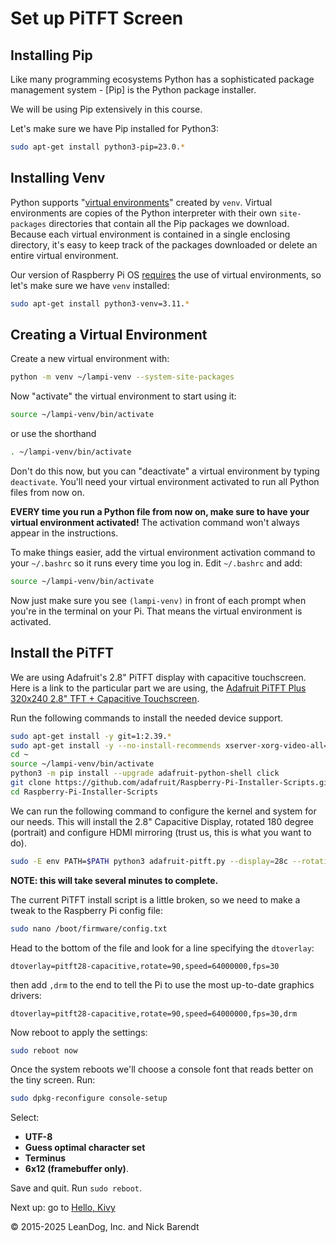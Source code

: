 # Set up PiTFT Screen

## Installing Pip

Like many programming ecosystems Python has a sophisticated package management system - [Pip] is the Python package installer.

We will be using Pip extensively in this course.

Let's make sure we have Pip installed for Python3:

```bash
sudo apt-get install python3-pip=23.0.*
```

## Installing Venv

Python supports "[virtual environments](https://docs.python.org/3/library/venv.html)" created by `venv`. Virtual environments are copies of the Python interpreter with their own `site-packages` directories that contain all the Pip packages we download. Because each virtual environment is contained in a single enclosing directory, it's easy to keep track of the packages downloaded or delete an entire virtual environment.

Our version of Raspberry Pi OS [requires](https://learn.adafruit.com/python-virtual-environment-usage-on-raspberry-pi) the use of virtual environments, so let's make sure we have `venv` installed:

```bash
sudo apt-get install python3-venv=3.11.*
```

## Creating a Virtual Environment

Create a new virtual environment with:

```bash
python -m venv ~/lampi-venv --system-site-packages
```

Now "activate" the virtual environment to start using it:

```bash
source ~/lampi-venv/bin/activate
```
or use the shorthand
```bash
. ~/lampi-venv/bin/activate
```

Don't do this now, but you can "deactivate" a virtual environment by typing `deactivate`. You'll need your virtual environment activated to run all Python files from now on.

**EVERY time you run a Python file from now on, make sure to have your virtual environment activated!** The activation command won't always appear in the instructions.

To make things easier, add the virtual environment activation command to your `~/.bashrc` so it runs every time you log in. Edit `~/.bashrc` and add:

```bash
source ~/lampi-venv/bin/activate
```

Now just make sure you see `(lampi-venv)` in front of each prompt when you're in the terminal on your Pi. That means the virtual environment is activated.

## Install the PiTFT

We are using Adafruit's 2.8" PiTFT display with capacitive touchscreen.  Here is a link to the particular part we are using, the [Adafruit PiTFT Plus 320x240 2.8" TFT + Capacitive Touchscreen](https://www.adafruit.com/product/2423).

Run the following commands to install the needed device support.

```bash
sudo apt-get install -y git=1:2.39.*
sudo apt-get install -y --no-install-recommends xserver-xorg-video-all=1:7.7+* xserver-xorg-input-all=1:7.7+* xserver-xorg-core=2:21.1.* xinit=1.4.* x11-xserver-utils=7.7+*
cd ~
source ~/lampi-venv/bin/activate
python3 -m pip install --upgrade adafruit-python-shell click
git clone https://github.com/adafruit/Raspberry-Pi-Installer-Scripts.git
cd Raspberry-Pi-Installer-Scripts
```

We can run the following command to configure the kernel and system for our needs.  This will install the 2.8" Capacitive Display, rotated 180 degree (portrait) and configure HDMI mirroring (trust us, this is what you want to do).

```bash
sudo -E env PATH=$PATH python3 adafruit-pitft.py --display=28c --rotation=0 --install-type=mirror --reboot=no
```

**NOTE: this will take several minutes to complete.**

The current PiTFT install script is a little broken, so we need to make a tweak to the Raspberry Pi config file:
```bash
sudo nano /boot/firmware/config.txt
```

Head to the bottom of the file and look for a line specifying the `dtoverlay`:

```
dtoverlay=pitft28-capacitive,rotate=90,speed=64000000,fps=30
```

then add `,drm` to the end to tell the Pi to use the most up-to-date graphics drivers:

```
dtoverlay=pitft28-capacitive,rotate=90,speed=64000000,fps=30,drm
```

Now reboot to apply the settings:

```bash
sudo reboot now
```

Once the system reboots we'll choose a console font that reads better on the tiny screen. Run:

```bash
sudo dpkg-reconfigure console-setup
```

Select:

* **UTF-8**
* **Guess optimal character set**
* **Terminus** 
* **6x12 (framebuffer only)**.


Save and quit. Run `sudo reboot`.

Next up: go to [Hello, Kivy](../02.3_Hello_Kivy/README.md)

&copy; 2015-2025 LeanDog, Inc. and Nick Barendt
